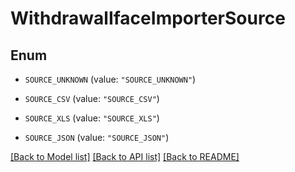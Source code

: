 # WithdrawalIfaceImporterSource

## Enum


* `SOURCE_UNKNOWN` (value: `"SOURCE_UNKNOWN"`)

* `SOURCE_CSV` (value: `"SOURCE_CSV"`)

* `SOURCE_XLS` (value: `"SOURCE_XLS"`)

* `SOURCE_JSON` (value: `"SOURCE_JSON"`)


[[Back to Model list]](../README.md#documentation-for-models) [[Back to API list]](../README.md#documentation-for-api-endpoints) [[Back to README]](../README.md)


